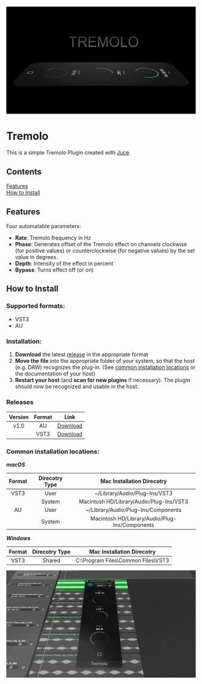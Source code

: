 ![header with Plugin preview](docs/images/readmeHeader.png)
# Tremolo
This is a simple Tremolo Plugin created with [Juce](https://juce.com/).

## Contents
[Features](#features)  
[How to Install](#how-to-Install)
 
## Features
Four automatable parameters: 
 
* **Rate**: Tremolo frequency in Hz
* **Phase**: Generates offset of the Tremolo effect on channels clockwise (for positive values) or counterclockwise (for negative values) by the set value in degrees.
* **Depth**: Intensity of the effect in percent
* **Bypass**: Turns effect off (or on)

## How to Install

### Supported formats:

* VST3 
* AU

### Installation:
1. **Download** the latest [release](#releases) in the appropriate format
2. **Move the file** into the appropriate folder of your system, so that the host (e.g. DAW) recognizes the plug-in. (See [common installation locations](#common-installation-locations) or the documentation of your host)
3. **Restart your host** (and **scan for new plugins** if necessary). The plugin should now be recognized and usable in the host.

### Releases
| Version 	| Format 	|   Link   	|
|:-------:	|:------:	|:--------:	|
| v1.0    	| AU     	| [Download](https://github.com/OliverHoenig/Tremolo/raw/main/Releases/v1.0/Tremolo.component.zip)	|
|         	| VST3   	| [Download](https://github.com/OliverHoenig/Tremolo/raw/main/Releases/v1.0/Tremolo.vst3.zip)	|

### Common installation locations:


**_macOS_**

| Format | Direcotry Type |           Mac Installation Direcotry           |
|:------:|:--------------:|:----------------------------------------------:|
| VST3   | User           | ~/Library/Audio/Plug-Ins/VST3                  |
|        | System         | Macintosh HD/Library/Audio/Plug-Ins/VST3       |
| AU     | User           | ~/Library/Audio/Plug-Ins/Components            |
|        | System         | Macintosh HD/Library/Audio/Plug-Ins/Components |

**_Windows_**

| Format 	| Direcotry Type 	|          Mac Installation Direcotry          	|
|:------:	|:--------------:	|:--------------------------------------------:	|
| VST3   	| Shared         	| C:\Program Files\Common Files\VST3           	|




 ![preview of the plugin in logic x](docs/images/tremoloLogicX.png)
